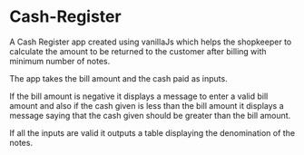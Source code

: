 # Cash-Register
A Cash Register app created using vanillaJs which helps the shopkeeper to calculate the amount to be returned to the customer after billing with minimum number of notes.
 
The app takes the bill amount and the cash paid as inputs.

If the bill amount is negative it displays a message to enter a valid bill amount and also if the cash given is less than the bill amount it displays a message saying that the cash given should be greater than the bill amount.

If all the inputs are valid it outputs a table displaying the denomination of the notes.
